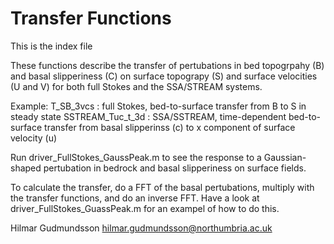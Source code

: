# Transfer Functions

This is the index file

These functions describe the transfer of pertubations in bed
topogrpahy (B) and basal slipperiness (C) on surface topograpy (S) and
surface velocities (U and V) for both full Stokes and the SSA/STREAM systems.


Example:
T_SB_3vcs		:  full Stokes, bed-to-surface transfer from B to S in steady state
SSTREAM_Tuc_t_3d 	:  SSA/SSTREAM, time-dependent bed-to-surface transfer from basal slipperinss (c) to x component of surface velocity (u)

Run driver_FullStokes_GaussPeak.m to see the response to a Gaussian-shaped pertubation in bedrock and basal slipperiness on surface fields.

To calculate the transfer, do a FFT of the basal pertubations,
multiply with the transfer functions, and do an inverse FFT.  Have a
look at driver_FullStokes_GuassPeak.m for an exampel of how to do
this.

Hilmar Gudmundsson
hilmar.gudmundsson@northumbria.ac.uk